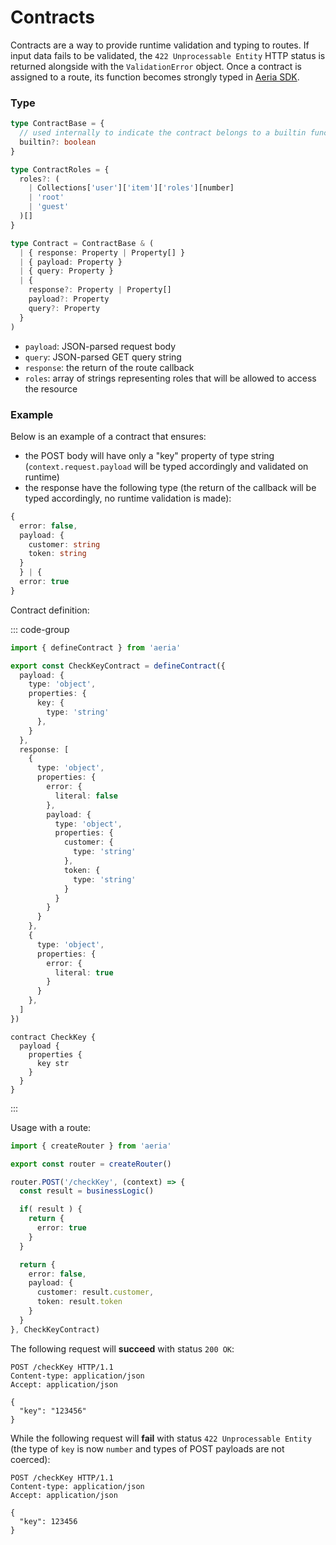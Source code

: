 # Contracts

Contracts are a way to provide runtime validation and typing to routes. If input data fails to be validated, the `422 Unprocessable Entity` HTTP status is returned alongside with the `ValidationError` object. Once a contract is assigned to a route, its function becomes strongly typed in [Aeria SDK](/aeria-sdk/).

### Type

```typescript
type ContractBase = {
  // used internally to indicate the contract belongs to a builtin function
  builtin?: boolean
}

type ContractRoles = {
  roles?: (
    | Collections['user']['item']['roles'][number]
    | 'root'
    | 'guest'
  )[]
}

type Contract = ContractBase & (
  | { response: Property | Property[] }
  | { payload: Property }
  | { query: Property }
  | {
    response?: Property | Property[]
    payload?: Property
    query?: Property
  }
)
```

- `payload`: JSON-parsed request body
- `query`: JSON-parsed GET query string
- `response`: the return of the route callback
- `roles`: array of strings representing roles that will be allowed to access the resource

### Example

Below is an example of a contract that ensures:

- the POST body will have only a "key" property of type string (`context.request.payload` will be typed accordingly and validated on runtime)
- the response have the following type (the return of the callback will be typed accordingly, no runtime validation is made):

```typescript
{
  error: false,
  payload: {
    customer: string
    token: string
  }
  } | {
  error: true
}
```

Contract definition:

::: code-group

```typescript [checkKeyContract.ts]
import { defineContract } from 'aeria'

export const CheckKeyContract = defineContract({
  payload: {
    type: 'object',
    properties: {
      key: {
        type: 'string'
      },
    }
  },
  response: [
    {
      type: 'object',
      properties: {
        error: {
          literal: false
        },
        payload: {
          type: 'object',
          properties: {
            customer: {
              type: 'string'
            },
            token: {
              type: 'string'
            }
          }
        }
      }
    },
    {
      type: 'object',
      properties: {
        error: {
          literal: true
        }
      }
    },
  ]
})
```

``` [contracts.aeria]
contract CheckKey {
  payload {
    properties {
      key str
    }
  }
}
```

:::

Usage with a route:

```typescript
import { createRouter } from 'aeria'

export const router = createRouter()

router.POST('/checkKey', (context) => {
  const result = businessLogic()

  if( result ) {
    return { 
      error: true
    }
  }

  return {
    error: false,
    payload: {
      customer: result.customer,
      token: result.token
    }
  }
}, CheckKeyContract)
```

The following request will **succeed** with status `200 OK`:

```http
POST /checkKey HTTP/1.1
Content-type: application/json
Accept: application/json

{
  "key": "123456"
}
```

While the following request will **fail** with status `422 Unprocessable Entity` (the type of `key` is now `number` and types of POST payloads are not coerced):

```http
POST /checkKey HTTP/1.1
Content-type: application/json
Accept: application/json

{
  "key": 123456
}
```


